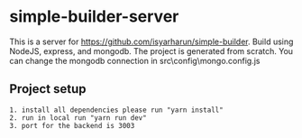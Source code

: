 # simple-builder-server

This is a server for https://github.com/isyarharun/simple-builder. Build using NodeJS, express, and mongodb. The project is generated from scratch. You can change the mongodb connection in src\config\mongo.config.js

## Project setup
```
1. install all dependencies please run "yarn install"
2. run in local run "yarn run dev"
3. port for the backend is 3003

```
